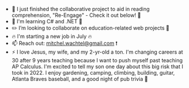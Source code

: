 - 🔭 I just finished the collaborative project to aid in reading comprehension, "Re-Engage" - Check it out below! :eyes:
- 🌱 I'm learning C# and .NET :floppy_disk:
- :pencil2: I’m looking to collaborate on education-related web projects :triangular_ruler:
- :fire: I'm starting a new job in July :fire:
- 📫 Reach out: mitchel.wachtel@gmail.com :exclamation:
- ⚡ I love Jesus, my wife, and my 2-yr-old a ton. I'm changing careers at 30 after 9 years teaching because I want to push myself past teaching AP Calculus. I'm excited to tell my son one day about this big risk that I took in 2022. I enjoy gardening, camping, climbing, building, guitar, Atlanta Braves baseball, and a good night of pub trivia :beers:
